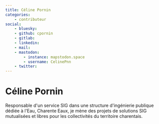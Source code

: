 ```yaml
---
title: Céline Pornin
categories:
    - contributeur
social:
    - bluesky:
    - github: cpornin
    - gitlab:
    - linkedin:
    - mail:
    - mastodon:
        - instance: mapstodon.space
        - username: CelinePnn
    - twitter:
---
```


# Céline Pornin

<!-- --8<-- [start:author-sign-block] -->
Responsable d'un service SIG dans une structure d'ingénierie publique dédiée à l'Eau, Charente Eaux, je mène des projets de solutions SIG mutualisées et libres pour les collectivités du territoire charentais.
<!-- --8<-- [end:author-sign-block] -->

